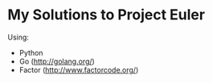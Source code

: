 My Solutions to Project Euler
=============================

Using:

 - Python
 - Go (http://golang.org/)
 - Factor (http://www.factorcode.org/)
